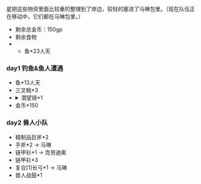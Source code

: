 [星](Xing&Die.md)把这些物资里面比较重的整理到了岸边，较轻的塞进了马琳包里。（现在队伍正在移动中，它们都在马琳包里。）

- 剩余总金币：150gp
- 剩余食物
- - 鱼*23人天

### day1 钓鱼&鱼人遭遇

- 鱼*13人天
- 三叉戟*3
- <details><summary>潜望镜*1</summary>价格 20金币，重量 4磅。这根2英尺长的金属管在每个直角末端上都有一面镜子，如果你从一端看进去，就可以看到另一端的景象，这让你能够安全的越过障碍，绕过拐角，或进入不适合头部进入的狭小空间。使用潜望镜时，其金属管的末端视为一个微型的物体，这使得被观察的生物发现你的可能性极小。如果对被观察的生物而言，你除了潜望镜的末端之外都已完全隐藏起来，那么你的潜行检定使用潜望镜的微型体型调整值，而不是你自己的体型调整值。因为镜子的失真，通过潜望镜观察的时候你的察觉检定有-4惩罚。虽然潜望镜相当坚固（硬度 5，2点生命值），但里面的反射镜是脆弱的（硬度1，1点生命值），任何超过了潜望镜硬度的伤害也同样适用于金属管和里面的反射镜。</details>
- 金币*150

### day2 兽人小队

- 精制品巨斧*2
- 手斧*2 -> 马琳
- 链甲衫*1 -> 克劳迪奥
- 链甲衫*3
- 复合[1]长弓*1 -> 马琳
- 兽人战鼓*1